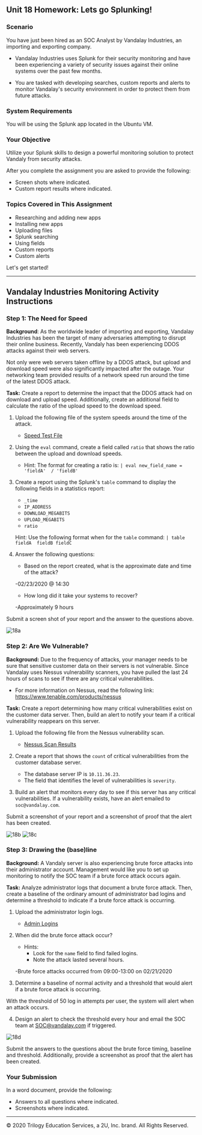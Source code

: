 ## Unit 18 Homework: Lets go Splunking!

### Scenario

You have just been hired as an SOC Analyst by Vandalay Industries, an importing and exporting company.
 
- Vandalay Industries uses Splunk for their security monitoring and have been experiencing a variety of security issues against their online systems over the past few months. 
 
- You are tasked with developing searches, custom reports and alerts to monitor Vandalay's security environment in order to protect them from future attacks.


### System Requirements 

You will be using the Splunk app located in the Ubuntu VM.


### Your Objective 

Utilize your Splunk skills to design a powerful monitoring solution to protect Vandaly from security attacks.

After you complete the assignment you are asked to provide the following:

- Screen shots where indicated.
- Custom report results where indicated.

### Topics Covered in This Assignment

- Researching and adding new apps
- Installing new apps
- Uploading files
- Splunk searching
- Using fields
- Custom reports
- Custom alerts

Let's get started!

---

## Vandalay Industries Monitoring Activity Instructions


### Step 1: The Need for Speed 

**Background**: As the worldwide leader of importing and exporting, Vandalay Industries has been the target of many adversaries attempting to disrupt their online business. Recently, Vandaly has been experiencing DDOS attacks against their web servers.

Not only were web servers taken offline by a DDOS attack, but upload and download speed were also significantly impacted after the outage. Your networking team provided results of a network speed run around the time of the latest DDOS attack.

**Task:** Create a report to determine the impact that the DDOS attack had on download and upload speed. Additionally, create an additional field to calculate the ratio of the upload speed to the download speed.


1.  Upload the following file of the system speeds around the time of the attack.
    - [Speed Test File](resources/server_speedtest.csv)

2. Using the `eval` command, create a field called `ratio` that shows the ratio between the upload and download speeds.
   - Hint: The format for creating a ratio is: `| eval new_field_name = 'fieldA'  / 'fieldB'`
      
3. Create a report using the Splunk's `table` command to display the following fields in a statistics report:
    - `_time`
    - `IP_ADDRESS`
    - `DOWNLOAD_MEGABITS`
    - `UPLOAD_MEGABITS`
    - `ratio`
  
   Hint: Use the following format when for the `table` command: `| table fieldA  fieldB fieldC`

4. Answer the following questions:

    - Based on the report created, what is the approximate date and time of the attack?

	-02/23/2020 @ 14:30

    - How long did it take your systems to recover?


	-Approximately 9 hours

Submit a screen shot of your report and the answer to the questions above.
 

![18a](https://github.com/wandererjon/Bootcamp-Submissions/assets/69092248/89481773-d1ce-4acf-8005-2cb952629271)


### Step 2: Are We Vulnerable? 

**Background:**  Due to the frequency of attacks, your manager needs to be sure that sensitive customer data on their servers is not vulnerable. Since Vandalay uses Nessus vulnerability scanners, you have pulled the last 24 hours of scans to see if there are any critical vulnerabilities.

  - For more information on Nessus, read the following link: https://www.tenable.com/products/nessus

**Task:** Create a report determining how many critical vulnerabilities exist on the customer data server. Then, build an alert to notify your team if a critical vulnerability reappears on this server.



1. Upload the following file from the Nessus vulnerability scan.
   - [Nessus Scan Results](resources/nessus_logs.csv)



2. Create a report that shows the `count` of critical vulnerabilities from the customer database server.
   - The database server IP is `10.11.36.23`.
   - The field that identifies the level of vulnerabilities is `severity`.
      



3. Build an alert that monitors every day to see if this server has any critical vulnerabilities. If a vulnerability exists, have an alert emailed to `soc@vandalay.com`.



Submit a screenshot of your report and a screenshot of proof that the alert has been created.

![18b](https://github.com/wandererjon/Bootcamp-Submissions/assets/69092248/d65ae840-9d86-4b15-a3c3-d102b0d9df65)
![18c](https://github.com/wandererjon/Bootcamp-Submissions/assets/69092248/d08b5964-497d-4428-a671-caed9bbe8316)



### Step 3: Drawing the (base)line

**Background:**  A Vandaly server is also experiencing brute force attacks into their administrator account. Management would like you to set up monitoring to notify the SOC team if a brute force attack occurs again.




**Task:** Analyze administrator logs that document a brute force attack. Then, create a baseline of the ordinary amount of administrator bad logins and determine a threshold to indicate if a brute force attack is occurring.



1. Upload the administrator login logs.
   - [Admin Logins](resources/Administrator_logs.csv)



2. When did the brute force attack occur?
   - Hints:
     - Look for the `name` field to find failed logins.
     - Note the attack lasted several hours.

	-Brute force attacks occurred from 09:00-13:00 on 02/21/2020


      
3. Determine a baseline of normal activity and a threshold that would alert if a brute force attack is occurring.


With the threshold of 50 log in attempts per user, the system will alert when an attack occurs.


4. Design an alert to check the threshold every hour and email the SOC team at SOC@vandalay.com if triggered. 


![18d](https://github.com/wandererjon/Bootcamp-Submissions/assets/69092248/f0286231-5209-4033-822f-1394fcdc1d49)



Submit the answers to the questions about the brute force timing, baseline and threshold. Additionally, provide a screenshot as proof that the alert has been created.
 
 
### Your Submission
  
In a word document, provide the following:
  - Answers to all questions where indicated. 
  - Screenshots where indicated.

---

© 2020 Trilogy Education Services, a 2U, Inc. brand. All Rights Reserved.

